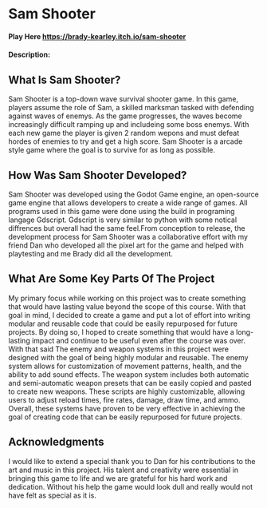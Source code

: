 # Sam Shooter
#### Play Here <https://brady-kearley.itch.io/sam-shooter>
#### Description:
## What Is Sam Shooter?
Sam Shooter is a top-down wave survival shooter game. In this game, players assume the role of Sam, a skilled marksman tasked with defending against waves of enemys. As the game progresses, the waves become increasingly difficult ramping up and includeing some boss enemys. With each new game the player is given 2 random wepons and must defeat hordes of enemies to try and get a high score. Sam Shooter is a arcade style game where the goal is to survive for as long as possible.
## How Was Sam Shooter Developed?
Sam Shooter was developed using the Godot Game engine, an open-source game engine that allows developers to create a wide range of games. All programs used in this game were done using the build in programing langage Gdscript. Gdscript is very similar to python with some notical diffrences but overall had the same feel.From conception to release, the development process for Sam Shooter was a collaborative effort with my friend Dan who developed all the pixel art for the game and helped with playtesting and me Brady did all the development.
## What Are Some Key Parts Of The Project
My primary focus while working on this project was to create something that would have lasting value beyond the scope of this course. With that goal in mind, I decided to create a game and put a lot of effort into writing modular and reusable code that could be easily repurposed for future projects. By doing so, I hoped to create something that would have a long-lasting impact and continue to be useful even after the course was over. With that said The enemy and weapon systems in this project were designed with the goal of being highly modular and reusable. The enemy system allows for customization of movement patterns, health, and the ability to add sound effects. The weapon system includes both automatic and semi-automatic weapon presets that can be easily copied and pasted to create new weapons. These scripts are highly customizable, allowing users to adjust reload times, fire rates, damage, draw time, and ammo. Overall, these systems have proven to be very effective in achieving the goal of creating code that can be easily repurposed for future projects.
## Acknowledgments
 I would like to extend a special thank you to Dan for his contributions to the art and music in this project. His talent and creativity were essential in bringing this game to life and we are grateful for his hard work and dedication. Without his help the game would look dull and really would not have felt as special as it is.
